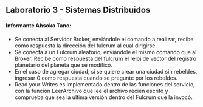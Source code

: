## Laboratorio 3 - Sistemas Distribuidos

#### Informante Ahsoka Tano:
- Se conecta al Servidor Broker, enviándole el comando a realizar, recibe como respuesta la dirección del fulcrum al cual dirigirse.
- Se conecta a un Fulcrum aleatorio, enviándole el mismo comando que al Broker. Recibe como respuesta del fulcrum el reloj de vector del registro planetario del planeta que se modificó.
- En el caso de agregar ciudad, si se quiere crear una ciudad sin rebeldes, ingresar 0 como respuesta cuando se pregunte por los rebeldes.
- Read your Writes es implementado dentro de las funciones del servicio, con la función LeerArchivo que lee el archivo recién escrito y comprueba que sea la última versión dentro del Fulcrum que la invocó.

